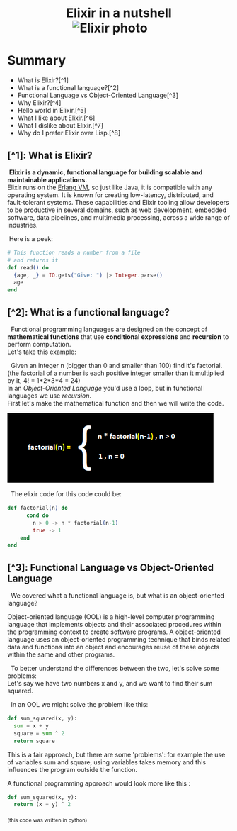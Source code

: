 # <center>Elixir in a nutshell <br>![Elixir photo](https://www.educative.io/cdn-cgi/image/f=auto,fit=contain,w=600/api/page/6426448461561856/image/download/5007090753470464)       </center>

# Summary
* What is Elixir?[^1]
* What is a functional language?[^2]
* Functional Language vs Object-Oriented Language[^3]
* Why Elixir?[^4]
* Hello world in Elixir.[^5]
* What I like about Elixir.[^6]
* What I dislike about Elixir.[^7]
* Why do I prefer Elixir over Lisp.[^8]

## [^1]: What is Elixir?

&nbsp;**Elixir is a dynamic, functional language for building scalable and maintainable applications.**  <br>
Elixir runs on the [Erlang VM](https://www.erlang.org/), so just like Java, it is compatible with any operating system. It is known for creating low-latency, distributed, and fault-tolerant systems. These capabilities and Elixir tooling allow developers to be productive in several domains, such as web development, embedded software, data pipelines, and multimedia processing, across a wide range of industries.

&nbsp;Here is a peek:
```elixir
# This function reads a number from a file 
# and returns it
def read() do
  {age, _} = IO.gets("Give: ") |> Integer.parse()
  age
end
```

## [^2]: What is a functional language?
&nbsp; Functional programming languages are designed on the concept of **mathematical functions** that use **conditional expressions** and **recursion** to perform computation.
<br> Let's take this example: <br>

&nbsp; Given an integer n (bigger than 0 and smaller than 100) find it's factorial. (the factorial of a number is each positive integer smaller than it multiplied by it, 4! = 1\*2\*3\*4 = 24) <br>
In an *Object-Oriented Language* you'd use a loop, but in functional languages we use *recursion*. <br>
First let's make the mathematical function and then we will write the code.

![Factorial math](factorial.PNG) <br>

&nbsp; The elixir code for this code could be:
```elixir
def factorial(n) do
      cond do
        n > 0 -> n * factorial(n-1)
        true -> 1
    end
end
```

## [^3]: Functional Language vs Object-Oriented Language
&nbsp; We covered what a functional language is, but what is an object-oriented language?
<p> Object-oriented language (OOL) is a high-level computer programming language that implements objects and their associated procedures within the programming context to create software programs.
A object-oriented language uses an object-oriented programming technique that binds related data and functions into an object and encourages reuse of these objects within the same and other programs. </p>

&nbsp; To better understand the differences between the two, let's solve some problems: <br>
Let's say we have two numbers x and y, and we want to find their sum squared.

&nbsp; In an OOL we might solve the problem like this:
```python
def sum_squared(x, y):
  sum = x + y
  square = sum ^ 2
  return square
```
This is a fair approach, but there are some 'problems': for example the use of variables sum and square, using variables takes memory and this influences the program outside the function.

A functional programming approach would look more like this :
```python
def sum_squared(x, y):
  return (x + y) ^ 2 
``` 
<sub>(this code was written in python)</sub>



